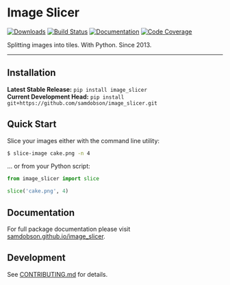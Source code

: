 # Image Slicer

[![Downloads](https://pepy.tech/badge/image-slicer)](https://pepy.tech/project/image-slicer)
[![Build Status](https://github.com/samdobson/image_slicer/workflows/Build%20Master/badge.svg)](https://github.com/samdobson/image_slicer/actions)
[![Documentation](https://github.com/samdobson/image_slicer/workflows/Documentation/badge.svg)](https://samdobson.github.io/image_slicer)
[![Code Coverage](https://codecov.io/gh/samdobson/image_slicer/branch/master/graph/badge.svg)](https://codecov.io/gh/samdobson/image_slicer)

Splitting images into tiles. With Python. Since 2013.

---

## Installation
**Latest Stable Release:** `pip install image_slicer`<br>
**Current Development Head:** `pip install git+https://github.com/samdobson/image_slicer.git`

## Quick Start

Slice your images either with the command line utility:

```bash
$ slice-image cake.png -n 4
```

... or from your Python script:

```python
from image_slicer import slice

slice('cake.png', 4)
```

## Documentation
For full package documentation please visit [samdobson.github.io/image_slicer](https://samdobson.github.io/image_slicer).

## Development
See [CONTRIBUTING.md](CONTRIBUTING.md) for details.

